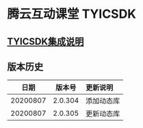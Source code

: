# 腾云互动课堂 TYICSDK 

## [TYICSDK集成说明](TYICSDK使用说明.md)

## 版本历史

| 日期 | 版本号 |  更新说明 |
|:---------:|:--------:|:-------- |
| 20200807 | 2.0.304 | 添加动态库 |
| 20200807 | 2.0.305 | 更新动态库 |
